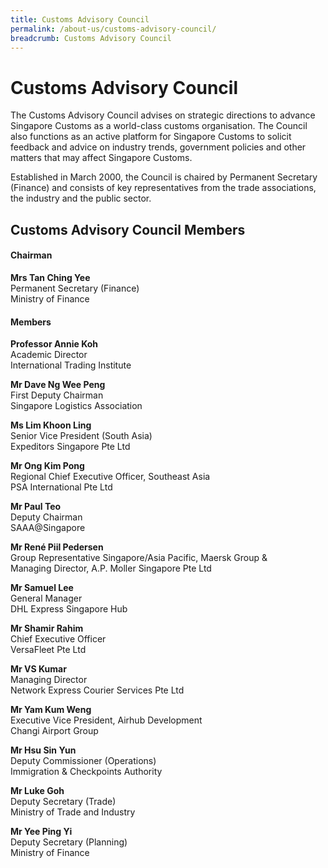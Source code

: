 ```yaml
---
title: Customs Advisory Council
permalink: /about-us/customs-advisory-council/
breadcrumb: Customs Advisory Council
---
```

# Customs Advisory Council 

The Customs Advisory Council advises on strategic directions to advance Singapore Customs as a world-class customs organisation. The Council also functions as an active platform for Singapore Customs to solicit feedback and advice on industry trends, government policies and other matters that may affect Singapore Customs.

Established in March 2000, the Council is chaired by Permanent Secretary (Finance) and consists of key representatives from the trade associations, the industry and the public sector.  

## Customs Advisory Council Members

#### Chairman

**Mrs Tan Ching Yee**\
Permanent Secretary (Finance)\
Ministry of Finance

#### Members

**Professor Annie Koh**\
Academic Director\
International Trading Institute

**Mr Dave Ng Wee Peng**\
First Deputy Chairman\
Singapore Logistics Association

**Ms Lim Khoon Ling**\
Senior Vice President (South Asia)\
Expeditors Singapore Pte Ltd

**Mr Ong Kim Pong**\
Regional Chief Executive Officer, Southeast Asia\
PSA International Pte Ltd

**Mr Paul Teo**\
Deputy Chairman\
SAAA@Singapore

**Mr René Piil Pedersen**\
Group Representative Singapore/Asia Pacific, Maersk Group &\
Managing Director, A.P. Moller Singapore Pte Ltd

**Mr Samuel Lee**\
General Manager\
DHL Express Singapore Hub

**Mr Shamir Rahim**\
Chief Executive Officer\
VersaFleet Pte Ltd

**Mr VS Kumar**\
Managing Director\
Network Express Courier Services Pte Ltd

**Mr Yam Kum Weng**\
Executive Vice President, Airhub Development\
Changi Airport Group

**Mr Hsu Sin Yun**\
Deputy Commissioner (Operations)\
Immigration & Checkpoints Authority

**Mr Luke Goh**\
Deputy Secretary (Trade)\
Ministry of Trade and Industry

**Mr Yee Ping Yi**\
Deputy Secretary (Planning)\
Ministry of Finance

